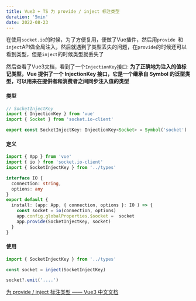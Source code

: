 ```yaml
---
title: Vue3 + TS 为 provide / inject 标注类型
duration: '5min'
date: 2022-08-23
---
```


在使用`socket.io`的时候，为了方便复用，便做了Vue插件，然后用`provide `和`inject`API做全局注入，然后就遇到了类型丢失的问题，在`provide`的时候还可以看到类型，但是`inject`的时候类型就丢失了

然后查看了Vue3文档，看到了一个`InjectionKey`接口: **为了正确地为注入的值标记类型，Vue 提供了一个 InjectionKey 接口，它是一个继承自 Symbol 的泛型类型，可以用来在提供者和消费者之间同步注入值的类型**


#### 类型

```ts
// SocketInjectKey
import { InjectionKey } from 'vue'
import { Socket } from 'socket.io-client'

export const SocketInjectKey: InjectionKey<Socket> = Symbol('socket')
```

#### 定义

```ts 
import { App } from 'vue'
import { io } from 'socket.io-client'
import { SocketInjectKey } from '../types'

interface IO {
  connection: string,
  options: any
}
export default {
  install: (app: App, { connection, options }: IO ) => {
    const socket = io(connection, options)
    app.config.globalProperties.$socket =  socket
    app.provide(SocketInjectKey, socket)
  }
}
```

#### 使用

```ts 
import { SocketInjectKey } from '../types'

const socket = inject(SocketInjectKey)

socket?.emit('....')
```

[为 provide / inject 标注类型 —— Vue3 中文文档](https://cn.vuejs.org/guide/typescript/composition-api.html#typing-provide-inject)
